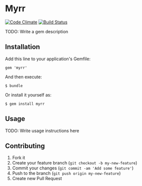 # Myrr

[![Code Climate](https://codeclimate.com/github/mskog/myrr.png)](https://codeclimate.com/github/mskog/myrr)
[![Build Status](https://travis-ci.org/mskog/myrr.png?branch=master)](https://travis-ci.org/mskog/myrr)

TODO: Write a gem description

## Installation

Add this line to your application's Gemfile:

    gem 'myrr'

And then execute:

    $ bundle

Or install it yourself as:

    $ gem install myrr

## Usage

TODO: Write usage instructions here

## Contributing

1. Fork it
2. Create your feature branch (`git checkout -b my-new-feature`)
3. Commit your changes (`git commit -am 'Add some feature'`)
4. Push to the branch (`git push origin my-new-feature`)
5. Create new Pull Request
